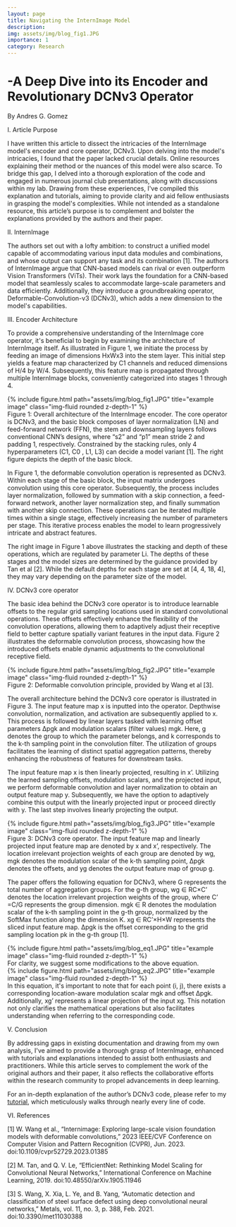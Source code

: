 ```yaml
---
layout: page
title: Navigating the InternImage Model
description: 
img: assets/img/blog_fig1.JPG
importance: 1
category: Research
---
```

<h1 class="bold-left-underlined">-A Deep Dive into its Encoder and Revolutionary DCNv3 Operator</h1>
By Andres G. Gomez


I.	Article Purpose

I have written this article to dissect the intricacies of the InternImage model's encoder and core operator, DCNv3. Upon delving into the model's intricacies, I found that the paper lacked crucial details. Online resources explaining their method or the nuances of this model were also scarce. To bridge this gap, I delved into a thorough exploration of the code and engaged in numerous journal club presentations, along with discussions within my lab. Drawing from these experiences, I've compiled this explanation and tutorials, aiming to provide clarity and aid fellow enthusiasts in grasping the model's complexities. While not intended as a standalone resource, this article’s purpose is to complement and bolster the explanations provided by the authors and their paper.

II.	InternImage

The authors set out with a lofty ambition: to construct a unified model capable of accommodating various input data modules and combinations, and whose output can support any task and its combination [1]. The authors of InternImage argue that CNN-based models can rival or even outperform Vision Transformers (ViTs). Their work lays the foundation for a CNN-based model that seamlessly scales to accommodate large-scale parameters and data efficiently. Additionally, they introduce a groundbreaking operator, Deformable-Convolution-v3 (DCNv3), which adds a new dimension to the model's capabilities.

III.	Encoder Architecture

To provide a comprehensive understanding of the InternImage core operator, it's beneficial to begin by examining the architecture of InternImage itself. As illustrated in Figure 1, we initiate the process by feeding an image of dimensions HxWx3 into the stem layer. This initial step yields a feature map characterized by C1 channels and reduced dimensions of H/4 by W/4. Subsequently, this feature map is propagated through multiple InternImage blocks, conveniently categorized into stages 1 through 4. 

<div class="row">
    <div class="col-sm mt-3 mt-md-0">
        {% include figure.html path="assets/img/blog_fig1.JPG" title="example image" class="img-fluid rounded z-depth-1" %}
    </div>
</div>
<div class="caption">
    Figure 1: Overall architecture of the InternImage encoder. The core operator is DCNv3, and the basic block composes of layer normalization (LN) and feed-forward network (FFN), the stem and downsampling layers follows conventional CNN’s designs, where “s2” and “p1” mean stride 2 and padding 1, respectively. Constrained by the stacking rules, only 4 hyperparameters (C1, C0 , L1, L3) can decide a model variant [1]. The right figure depicts the depth of the basic block.
</div>

In Figure 1, the deformable convolution operation is represented as DCNv3. Within each stage of the basic block, the input matrix undergoes convolution using this core operator. Subsequently, the process includes layer normalization, followed by summation with a skip connection, a feed-forward network, another layer normalization step, and finally summation with another skip connection. These operations can be iterated multiple times within a single stage, effectively increasing the number of parameters per stage. This iterative process enables the model to learn progressively intricate and abstract features. 

The right image in Figure 1 above illustrates the stacking and depth of these operations, which are regulated by parameter Li. The depths of these stages and the model sizes are determined by the guidance provided by Tan et al [2]. While the default depths for each stage are set at [4, 4, 18, 4], they may vary depending on the parameter size of the model.

IV.	DCNv3 core operator

The basic idea behind the DCNv3 core operator is to introduce learnable offsets to the regular grid sampling locations used in standard convolutional operations. These offsets effectively enhance the flexibility of the convolution operations, allowing them to adaptively adjust their receptive field to better capture spatially variant features in the input data. Figure 2 illustrates the deformable convolution process, showcasing how the introduced offsets enable dynamic adjustments to the convolutional receptive field.

<div class="row">
    <div class="col-sm mt-3 mt-md-0 text-center">
        {% include figure.html path="assets/img/blog_fig2.JPG" title="example image" class="img-fluid rounded z-depth-1" %}
    </div>
</div>
<div class="caption">
    Figure 2: Deformable convolution principle, provided by Wang et al [3].
</div>

The overall architecture behind the DCNv3 core operator is illustrated in Figure 3. The input feature map x is inputted into the operator. Depthwise convolution, normalization, and activation are subsequently applied to x. This process is followed by linear layers tasked with learning offset parameters ∆pgk and modulation scalars (filter values) mgk. Here, g denotes the group to which the parameter belongs, and k corresponds to the k-th sampling point in the convolution filter. The utilization of groups facilitates the learning of distinct spatial aggregation patterns, thereby enhancing the robustness of features for downstream tasks.

The input feature map x is then linearly projected, resulting in x’. Utilizing the learned sampling offsets, modulation scalars, and the projected input, we perform deformable convolution and layer normalization to obtain an output feature map y. Subsequently, we have the option to adaptively combine this output with the linearly projected input or proceed directly with y. The last step involves linearly projecting the output. 

<div class="row">
    <div class="col-sm mt-3 mt-md-0 text-center">
        {% include figure.html path="assets/img/blog_fig3.JPG" title="example image" class="img-fluid rounded z-depth-1" %}
    </div>
</div>
<div class="caption">
    Figure 3: DCNv3 core operator. The input feature map and linearly projected input feature map are denoted by x and x’, respectively. The location irrelevant projection weights of each group are denoted by wg, mgk denotes the modulation scalar of the k-th sampling point, ∆pgk denotes the offsets, and yg denotes the output feature map of group g.
</div>

The paper offers the following equation for DCNv3, where G represents the total number of aggregation groups. For the g-th group, wg ∈ RC×C’ denotes the location irrelevant projection weights of the group, where C’ =C/G represents the group dimension. mgk ∈ R denotes the modulation scalar of the k-th sampling point in the g-th group, normalized by the SoftMax function along the dimension K. xg ∈ RC’×H×W represents the sliced input feature map. ∆pgk is the offset corresponding to the grid sampling location pk in the g-th group [1]. 
<div class="row">
    <div class="col-sm mt-3 mt-md-0 text-center">
        {% include figure.html path="assets/img/blog_eq1.JPG" title="example image" class="img-fluid rounded z-depth-1" %}
    </div>
</div>
For clarity, we suggest some modifications to the above equation. 
<div class="row">
    <div class="col-sm mt-3 mt-md-0 text-center">
        {% include figure.html path="assets/img/blog_eq2.JPG" title="example image" class="img-fluid rounded z-depth-1" %}
    </div>
</div>
In this equation, it's important to note that for each point (i, j), there exists a corresponding location-aware modulation scalar mgk and offset ∆pgk. Additionally, xg’ represents a linear projection of the input xg. This notation not only clarifies the mathematical operations but also facilitates understanding when referring to the corresponding code.

V.	Conclusion

By addressing gaps in existing documentation and drawing from my own analysis, I've aimed to provide a thorough grasp of InternImage, enhanced with tutorials and explanations intended to assist both enthusiasts and practitioners. While this article serves to complement the work of the original authors and their paper, it also reflects the collaborative efforts within the research community to propel advancements in deep learning. 

For an in-depth explanation of the author’s DCNv3 code, please refer to my <a href="https://github.com/Andres-G-Gomez/andres-g-gomez.github.io/blob/master/assets/jupyter/core_op_tutorial.ipynb">tutorial</a>, which meticulously walks through nearly every line of code.

VI.	References

[1] W. Wang et al., “Internimage: Exploring large-scale vision foundation models with deformable convolutions,” 2023 IEEE/CVF Conference on Computer Vision and Pattern Recognition (CVPR), Jun. 2023. doi:10.1109/cvpr52729.2023.01385 

[2] M. Tan, and Q. V. Le, “EfficientNet: Rethinking Model Scaling for Convolutional Neural Networks,” International Conference on Machine Learning, 2019. doi:10.48550/arXiv.1905.11946

[3] S. Wang, X. Xia, L. Ye, and B. Yang, “Automatic detection and classification of steel surface defect using deep convolutional neural networks,” Metals, vol. 11, no. 3, p. 388, Feb. 2021. doi:10.3390/met11030388


    

